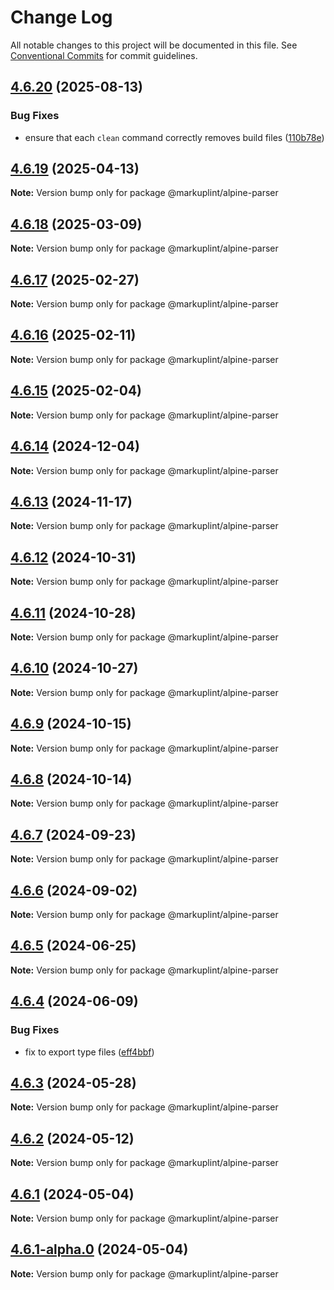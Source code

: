 # Change Log

All notable changes to this project will be documented in this file.
See [Conventional Commits](https://conventionalcommits.org) for commit guidelines.

## [4.6.20](https://github.com/markuplint/markuplint/compare/@markuplint/alpine-parser@4.6.19...@markuplint/alpine-parser@4.6.20) (2025-08-13)

### Bug Fixes

- ensure that each `clean` command correctly removes build files ([110b78e](https://github.com/markuplint/markuplint/commit/110b78e85379d29a84ca68325127344a87a570b6))

## [4.6.19](https://github.com/markuplint/markuplint/compare/@markuplint/alpine-parser@4.6.18...@markuplint/alpine-parser@4.6.19) (2025-04-13)

**Note:** Version bump only for package @markuplint/alpine-parser

## [4.6.18](https://github.com/markuplint/markuplint/compare/@markuplint/alpine-parser@4.6.17...@markuplint/alpine-parser@4.6.18) (2025-03-09)

**Note:** Version bump only for package @markuplint/alpine-parser

## [4.6.17](https://github.com/markuplint/markuplint/compare/@markuplint/alpine-parser@4.6.16...@markuplint/alpine-parser@4.6.17) (2025-02-27)

**Note:** Version bump only for package @markuplint/alpine-parser

## [4.6.16](https://github.com/markuplint/markuplint/compare/@markuplint/alpine-parser@4.6.15...@markuplint/alpine-parser@4.6.16) (2025-02-11)

**Note:** Version bump only for package @markuplint/alpine-parser

## [4.6.15](https://github.com/markuplint/markuplint/compare/@markuplint/alpine-parser@4.6.14...@markuplint/alpine-parser@4.6.15) (2025-02-04)

**Note:** Version bump only for package @markuplint/alpine-parser

## [4.6.14](https://github.com/markuplint/markuplint/compare/@markuplint/alpine-parser@4.6.13...@markuplint/alpine-parser@4.6.14) (2024-12-04)

**Note:** Version bump only for package @markuplint/alpine-parser

## [4.6.13](https://github.com/markuplint/markuplint/compare/@markuplint/alpine-parser@4.6.12...@markuplint/alpine-parser@4.6.13) (2024-11-17)

**Note:** Version bump only for package @markuplint/alpine-parser

## [4.6.12](https://github.com/markuplint/markuplint/compare/@markuplint/alpine-parser@4.6.11...@markuplint/alpine-parser@4.6.12) (2024-10-31)

**Note:** Version bump only for package @markuplint/alpine-parser

## [4.6.11](https://github.com/markuplint/markuplint/compare/@markuplint/alpine-parser@4.6.10...@markuplint/alpine-parser@4.6.11) (2024-10-28)

**Note:** Version bump only for package @markuplint/alpine-parser

## [4.6.10](https://github.com/markuplint/markuplint/compare/@markuplint/alpine-parser@4.6.9...@markuplint/alpine-parser@4.6.10) (2024-10-27)

**Note:** Version bump only for package @markuplint/alpine-parser

## [4.6.9](https://github.com/markuplint/markuplint/compare/@markuplint/alpine-parser@4.6.8...@markuplint/alpine-parser@4.6.9) (2024-10-15)

**Note:** Version bump only for package @markuplint/alpine-parser

## [4.6.8](https://github.com/markuplint/markuplint/compare/@markuplint/alpine-parser@4.6.7...@markuplint/alpine-parser@4.6.8) (2024-10-14)

**Note:** Version bump only for package @markuplint/alpine-parser

## [4.6.7](https://github.com/markuplint/markuplint/compare/@markuplint/alpine-parser@4.6.6...@markuplint/alpine-parser@4.6.7) (2024-09-23)

**Note:** Version bump only for package @markuplint/alpine-parser

## [4.6.6](https://github.com/markuplint/markuplint/compare/@markuplint/alpine-parser@4.6.5...@markuplint/alpine-parser@4.6.6) (2024-09-02)

**Note:** Version bump only for package @markuplint/alpine-parser

## [4.6.5](https://github.com/markuplint/markuplint/compare/@markuplint/alpine-parser@4.6.4...@markuplint/alpine-parser@4.6.5) (2024-06-25)

**Note:** Version bump only for package @markuplint/alpine-parser

## [4.6.4](https://github.com/markuplint/markuplint/compare/@markuplint/alpine-parser@4.6.3...@markuplint/alpine-parser@4.6.4) (2024-06-09)

### Bug Fixes

- fix to export type files ([eff4bbf](https://github.com/markuplint/markuplint/commit/eff4bbfd127574809dc5e15d7cafe87699758ee0))

## [4.6.3](https://github.com/markuplint/markuplint/compare/@markuplint/alpine-parser@4.6.2...@markuplint/alpine-parser@4.6.3) (2024-05-28)

**Note:** Version bump only for package @markuplint/alpine-parser

## [4.6.2](https://github.com/markuplint/markuplint/compare/@markuplint/alpine-parser@4.6.1...@markuplint/alpine-parser@4.6.2) (2024-05-12)

**Note:** Version bump only for package @markuplint/alpine-parser

## [4.6.1](https://github.com/markuplint/markuplint/compare/@markuplint/alpine-parser@4.6.1-alpha.0...@markuplint/alpine-parser@4.6.1) (2024-05-04)

**Note:** Version bump only for package @markuplint/alpine-parser

## [4.6.1-alpha.0](https://github.com/markuplint/markuplint/compare/@markuplint/alpine-parser@4.6.0...@markuplint/alpine-parser@4.6.1-alpha.0) (2024-05-04)

**Note:** Version bump only for package @markuplint/alpine-parser
